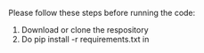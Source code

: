 Please follow these steps before running the code:
1. Download or clone the respository
2. Do pip install -r requirements.txt in
